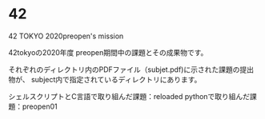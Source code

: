# 42
42 TOKYO 2020preopen's mission

42tokyoの2020年度 preopen期間中の課題とその成果物です。

それぞれのディレクトリ内のPDFファイル（subjet.pdf)に示された課題の提出物が、
subject内で指定されているディレクトリにあります。

シェルスクリプトとC言語で取り組んだ課題：reloaded
pythonで取り組んだ課題：preopen01
